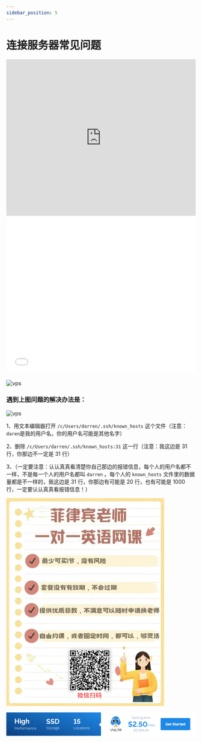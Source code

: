 ```yaml
---
sidebar_position: 5
---
```


# 连接服务器常见问题

<iframe width="100%" height="415" src="https://www.youtube.com/embed/mm08uNWo7qA" frameborder="0" allow="autoplay; encrypted-media" allowfullscreen></iframe>
<iframe width="100%" height="415" src="//player.bilibili.com/player.html?aid=22658273&cid=37598060&page=1" scrolling="no" border="0" frameborder="no" framespacing="0" allowfullscreen="true"></iframe>

![vps](https://i.imgur.com/RLJX1HE.png)

### 遇到上图问题的解决办法是：<br />

![vps](https://i.imgur.com/TUn4gKG.png)

1、用文本编辑器打开 `/c/Users/darren/.ssh/known_hosts` 这个文件（注意：`daren`是我的用户名，你的用户名可能是其他名字）

2、删除 `/c/Users/darren/.ssh/known_hosts:31` 这一行（注意：我这边是 31 行，你那边不一定是 31 行）

3、（一定要注意：认认真真看清楚你自己那边的报错信息，每个人的用户名都不一样，不是每一个人的用户名都叫 `darren` 。每个人的 `known_hosts` 文件里的数据量都是不一样的，我这边是 31 行，你那边有可能是 20 行，也有可能是 1000 行，一定要认认真真看报错信息！）

<img src="https://raw.githubusercontent.com/darrenliuwei/darrenliuwei/main/online_class.png" width="420" />

<a href="https://www.vultr.com/?ref=9634529-9J">![](./images/banner_1.png)</a>

